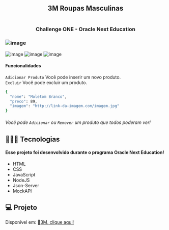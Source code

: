 <h2 align="center"> 3M Roupas Masculinas </h2>
<h3 align="center"!>
<br>Challenge ONE - Oracle Next Education<br/>
</h3>

### ![image](https://github.com/marostegaf/3M/assets/103620713/455d915b-a457-411a-8b45-7dcb67e80ea7)
![image](https://github.com/marostegaf/3M/assets/103620713/765f8b3d-2d53-44fa-b876-fe6706534610)
![image](https://github.com/marostegaf/3M/assets/103620713/f89e43b0-3db6-4447-b751-cf514a67d362)
![image](https://github.com/marostegaf/3M/assets/103620713/5747ab19-ad44-4332-8c5c-8de524c986de)

#### Funcionalidades
`Adicionar Produto` Você pode inserir um novo produto. <br/>
`Excluir` Você pode excluir um produto.
```bash
{
  "nome": "Moletom Branco",
  "preco": 89,
  "imagem": "http://link-da-imagem.com/imagem.jpg"
}
```
###### Você pode `Adicionar` ou `Remover` um produto que todos poderam ver!

## 🧑🏻‍💻 Tecnologias
#### Esse projeto foi desenvolvido durante o programa Oracle Next Education!
- HTML
- CSS
- JavaScript
- NodeJS
- Json-Server
- MockAPI
  
## 💻 Projeto
Disponível em: 🔗[3M, clique aqui!](https://3m-roupas-masculinas.vercel.app/)


